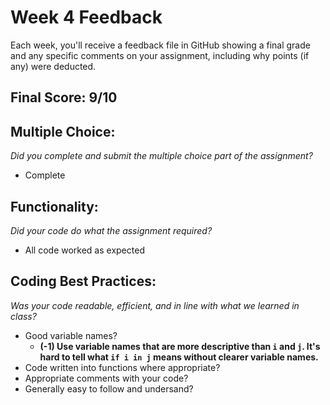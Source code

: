 # Week 4 Feedback
Each week, you'll receive a feedback file in GitHub showing a final grade and any specific comments on your assignment, including why points (if any) were deducted.


## Final Score: 9/10

## Multiple Choice:
_Did you complete and submit the multiple choice part of the assignment?_
* Complete

## Functionality: 
_Did your code do what the assignment required?_
* All code worked as expected

## Coding Best Practices:
_Was your code readable, efficient, and in line with what we learned in class?_
* Good variable names?
  * **(-1) Use variable names that are more descriptive than `i` and `j`.  It's hard to tell what `if i in j` means without clearer variable names.**
* Code written into functions where appropriate?
* Appropriate comments with your code?
* Generally easy to follow and undersand?
